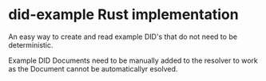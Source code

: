 # did-example Rust implementation

An easy way to create and read example DID's that do not need to be deterministic.

Example DID Documents need to be manually added to the resolver to work as the Document cannot be automaticallyr esolved.
